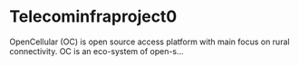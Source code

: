 # Telecominfraproject0
OpenCellular (OC) is open source access platform with main focus on rural connectivity. OC is an eco-system of open-s…
